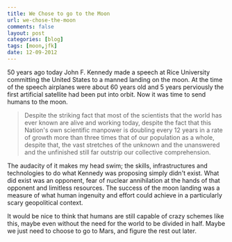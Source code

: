 ```yaml
---
title: We Chose to go to the Moon
url: we-chose-the-moon
comments: false
layout: post
categories: [blog]
tags: [moon,jfk]
date: 12-09-2012
---
```

50 years ago today John F. Kennedy made a speech at Rice University committing the United States to a manned landing on the moon. At the time of the speech airplanes were about 60 years old and 5 years perviously the first artificial satellite had been put into orbit. Now it was time to send humans to the moon. 

<blockquote>Despite the striking fact that most of the scientists that the world has ever known are alive and working today, despite the fact that this Nation's own scientific manpower is doubling every 12 years in a rate of growth more than three times that of our population as a whole, despite that, the vast stretches of the unknown and the unanswered and the unfinished still far outstrip our collective comprehension.</blockquote>

<script type="text/javascript" src="http://cdn-akm.vmixcore.com/vmixcore/js?auto_play=0&cc_default_off=1&player_name=uvp&width=730&height=573&player_id=1aa0b90d7d31305a75d7fa03bc403f5a&t=V0Ub55prG4z6v550c-CtIJi9NklVu5_5hE"></script>

The audacity of it makes my head swim; the skills, infrastructures and technologies to do what Kennedy was proposing simply didn't exist. What did exist was an opponent, fear of nuclear annihilation at the hands of that opponent and limitless resources. The success of the moon landing was a measure of what human ingenuity and effort could achieve in a particularly scary geopolitical context.

It would be nice to think that humans are still capable of crazy schemes like this, maybe even without the need for the world to be divided in half. Maybe we just need to choose to go to Mars, and figure the rest out later.